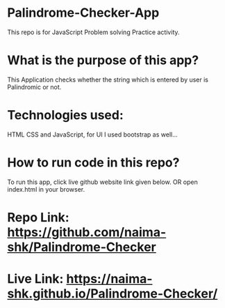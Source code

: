 # Palindrome-Checker-App

This repo is for JavaScript Problem solving Practice activity.

# What is the purpose of this app?
This Application checks whether the string which is entered by user is Palindromic or not.


# Technologies used:
HTML CSS and JavaScript, for UI I used bootstrap as well...

# How to run code in this repo?
To run this app, click live github website link given below. OR
open index.html in your browser.

# Repo Link: https://github.com/naima-shk/Palindrome-Checker

# Live Link: https://naima-shk.github.io/Palindrome-Checker/
